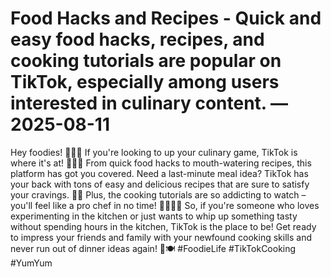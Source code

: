 # Food Hacks and Recipes - Quick and easy food hacks, recipes, and cooking tutorials are popular on TikTok, especially among users interested in culinary content. — 2025-08-11

Hey foodies! 🍔🥑🍕 If you're looking to up your culinary game, TikTok is where it's at! 🎥👩‍🍳 From quick food hacks to mouth-watering recipes, this platform has got you covered. Need a last-minute meal idea? TikTok has your back with tons of easy and delicious recipes that are sure to satisfy your cravings. 🤤💕 Plus, the cooking tutorials are so addicting to watch – you'll feel like a pro chef in no time! 👩‍🍳💁‍♂️ So, if you're someone who loves experimenting in the kitchen or just wants to whip up something tasty without spending hours in the kitchen, TikTok is the place to be! Get ready to impress your friends and family with your newfound cooking skills and never run out of dinner ideas again! 🌟🍽️ #FoodieLife #TikTokCooking #YumYum